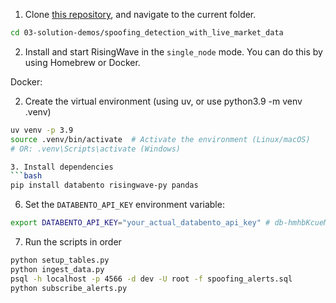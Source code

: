 1. Clone [this repository](https://github.com/risingwavelabs/awesome-stream-processing), and navigate to the current folder.

```bash
cd 03-solution-demos/spoofing_detection_with_live_market_data
```

2. Install and start RisingWave in the `single_node` mode. You can do this by using Homebrew or Docker. 

Docker:


2. Create the virtual environment (using uv, or use python3.9 -m venv .venv)

```bash
uv venv -p 3.9
source .venv/bin/activate  # Activate the environment (Linux/macOS)
# OR: .venv\Scripts\activate (Windows)

3. Install dependencies
```bash
pip install databento risingwave-py pandas
```


6.  Set the `DATABENTO_API_KEY` environment variable:
```bash
export DATABENTO_API_KEY="your_actual_databento_api_key" # db-hmhbKcueMThDJfMuVJsCD7pNPvyMe
```

7.  Run the scripts in order

```bash
python setup_tables.py
python ingest_data.py
psql -h localhost -p 4566 -d dev -U root -f spoofing_alerts.sql
python subscribe_alerts.py
```
